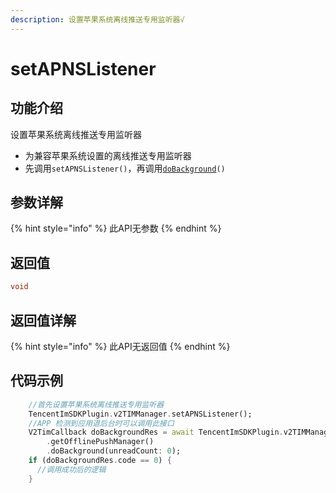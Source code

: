 ```yaml
---
description: 设置苹果系统离线推送专用监听器√
---
```


# setAPNSListener

## 功能介绍

设置苹果系统离线推送专用监听器

* 为兼容苹果系统设置的离线推送专用监听器
* 先调用`setAPNSListener()`，再调用[`doBackground`](../v2timofflinepushmanager/dobackground.md)`()`

## 参数详解

{% hint style="info" %}
此API无参数
{% endhint %}

## 返回值

```dart
void
```

## 返回值详解

{% hint style="info" %}
此API无返回值
{% endhint %}

## 代码示例  &#x20;

```dart
    //首先设置苹果系统离线推送专用监听器
    TencentImSDKPlugin.v2TIMManager.setAPNSListener();
    //APP 检测到应用退后台时可以调用此接口
    V2TimCallback doBackgroundRes = await TencentImSDKPlugin.v2TIMManager
        .getOfflinePushManager()
        .doBackground(unreadCount: 0);
    if (doBackgroundRes.code == 0) {
      //调用成功后的逻辑
    }
```
